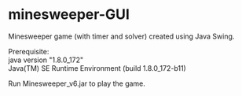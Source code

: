 # minesweeper-GUI

<p>Minesweeper game (with timer and solver) created using Java Swing.</p>

<p>
Prerequisite: <br>
java version "1.8.0_172" <br>
Java(TM) SE Runtime Environment (build 1.8.0_172-b11) <br>
</p>

<p>Run Minesweeper_v6.jar to play the game.</p>
